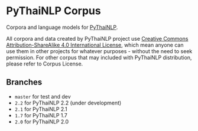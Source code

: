 # PyThaiNLP Corpus

Corpora and language models for [PyThaiNLP](https://github.com//PyThaiNLP/pythainlp).

All corpora and data created by PyThaiNLP project use [Creative Commons Attribution-ShareAlike 4.0 International License](https://creativecommons.org/licenses/by-sa/4.0/), which mean anyone can use them in other projects for whatever purposes - without the need to seek permission. For other corpus that may included with PyThaiNLP distribution, please refer to Corpus License.

## Branches

- `master` for test and dev
- `2.2` for PyThaiNLP 2.2 (under development)
- `2.1` for PyThaiNLP 2.1
- `1.7` for PyThaiNLP 1.7
- `2.0` for PyThaiNLP 2.0
